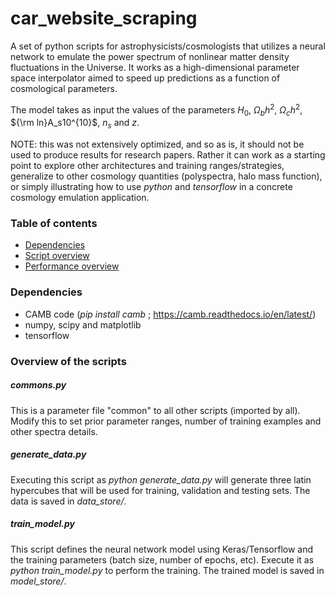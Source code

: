 # car_website_scraping
A set of python scripts for astrophysicists/cosmologists that utilizes a neural network to emulate the power spectrum of nonlinear matter density fluctuations in the Universe. It works as a high-dimensional parameter space interpolator aimed to speed up predictions as a function of cosmological parameters.

The model takes as input the values of the parameters $H_0$, $\Omega_b h^2$, $\Omega_c h^2$, ${\rm ln}A_s10^{10}$, $n_s$ and $z$.

NOTE: this was not extensively optimized, and so as is, it should not be used to produce results for research papers. Rather it can work as a starting point to explore other architectures and training ranges/strategies, generalize to other cosmology quantities (polyspectra, halo mass function), or simply illustrating how to use *python* and *tensorflow* in a concrete cosmology emulation application.

### Table of contents
- [Dependencies](#dependencies)
- [Script overview](#script-overview)
- [Performance overview](#performance-overview)

### Dependencies

- CAMB code (*pip install camb* ; https://camb.readthedocs.io/en/latest/)
- numpy, scipy and matplotlib
- tensorflow

### Overview of the scripts

##### commons.py
This is a parameter file "common" to all other scripts (imported by all). Modify this to set prior parameter ranges, number of training examples and other spectra details.

##### generate_data.py
Executing this script as *python generate_data.py* will generate three latin hypercubes that will be used for training, validation and testing sets. The data is saved in *data_store/*.

##### train_model.py
This script defines the neural network model using Keras/Tensorflow and the training parameters (batch size, number of epochs, etc). Execute it as *python train_model.py* to perform the training. The trained model is saved in *model_store/*.

